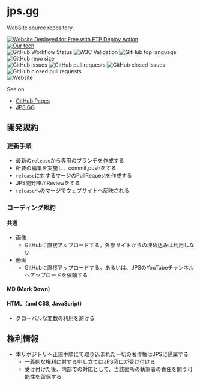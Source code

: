 # jps.gg
WebSite source repository.  

[<img alt="Website Deployed for Free with FTP Deploy Action" src="https://img.shields.io/badge/Website deployed for free with-FTP DEPLOY ACTION-%3CCOLOR%3E?style=for-the-badge&color=297FA9">](https://github.com/SamKirkland/FTP-Deploy-Action)  
[![Our tech](https://skillicons.dev/icons?i=html,css,nodejs,react,discord,git,githubactions,idea,vscode)](https://skillicons.dev)  
![GitHub Workflow Status](https://img.shields.io/github/actions/workflow/status/JavaJava19/jps.gg/push-then-build.yml)
![W3C Validation](https://img.shields.io/w3c-validation/html?targetUrl=https%3A%2F%2Fjps.gg%2F)
![GitHub top language](https://img.shields.io/github/languages/top/JavaJava19/jps.gg)
![GitHub repo size](https://img.shields.io/github/repo-size/JavaJava19/jps.gg)  
![GitHub issues](https://img.shields.io/github/issues/JavaJava19/jps.gg)
![GitHub pull requests](https://img.shields.io/github/issues-pr/JavaJava19/jps.gg)
![GitHub closed issues](https://img.shields.io/github/issues-closed-raw/JavaJava19/jps.gg)
![GitHub closed pull requests](https://img.shields.io/github/issues-pr-closed-raw/JavaJava19/jps.gg)  
![Website](https://img.shields.io/website?down_color=orange&down_message=down&up_color=green&up_message=enable&url=https%3A%2F%2Fjps.gg)

See on
- [GitHub Pages](https://javajava19.github.io/jps.gg/)
- [JPS.GG](https://jps.gg/)

## 開発規約
### 更新手順
+ 最新の`release`から専用のブランチを作成する
+ 所要の編集を実施し、commit,pushをする
+ `release`に対するマージのPullRequestを作成する
+ JPS開発陣がReviewをする
+ `release`へのマージでウェブサイトへ反映される

### コーディング規約
#### 共通
- 画像
  - GitHubに直接アップロードする。外部サイトからの埋め込みは利用しない
- 動画
  - GitHubに直接アップロードする。あるいは、JPSのYouTubeチャンネルへアップロードを依頼する
#### MD (Mark Down)

#### HTML（and CSS, JavaScript）
- グローバルな変数の利用を避ける

## 権利情報
- 本リポジトリへ正規手順にて取り込まれた一切の著作権はJPSに帰属する
  - 一義的な権利に対する申し立てはJPS窓口が受け付ける
  - 受け付けた後、内部での対応として、当該箇所の執筆者の責任を問う可能性を留保する



